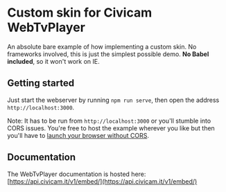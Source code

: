 # Custom skin for Civicam WebTvPlayer
An absolute bare example of how implementing a custom skin.
No frameworks involved, this is just the simplest possible demo. **No Babel included**, so it won't work on IE.

## Getting started
Just start the webserver by running `npm run serve`, then open the address `http://localhost:3000`.

Note: It has to be run from `http://localhost:3000` or you'll stumble into CORS issues. You're free to host the example wherever you like but then you'll have to [launch your browser without CORS](https://alfilatov.com/posts/run-chrome-without-cors/).

## Documentation
The WebTvPlayer documentation is hosted here: [https://api.civicam.it/v1/embed/](https://api.civicam.it/v1/embed/)